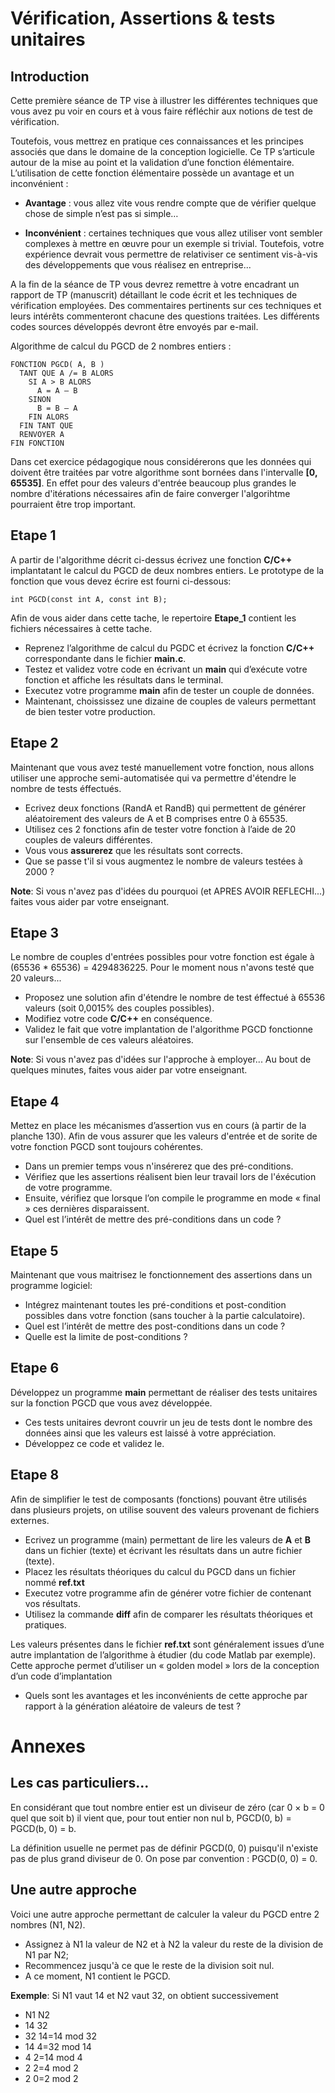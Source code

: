 # Vérification, Assertions & tests unitaires

## Introduction

Cette première séance de TP vise à illustrer les différentes techniques que vous avez pu voir en cours et à vous faire réfléchir aux notions de test de vérification.

Toutefois, vous mettrez en pratique ces connaissances et les principes associés que dans le domaine de la conception logicielle. Ce TP s’articule autour de la mise au point et la validation d’une fonction élémentaire. L’utilisation de cette fonction élémentaire possède un avantage et un inconvénient :

- **Avantage** : vous allez vite vous rendre compte que de vérifier quelque chose de simple n’est pas si simple…

- **Inconvénient** : certaines techniques que vous allez utiliser vont sembler complexes à mettre en œuvre pour un exemple si trivial. Toutefois, votre expérience devrait vous permettre de relativiser ce sentiment vis-à-vis des développements que vous réalisez en entreprise...

A la fin de la séance de TP vous devrez remettre à votre encadrant un rapport de TP (manuscrit) détaillant le code écrit et les techniques de vérification employées. Des commentaires pertinents sur ces techniques et leurs intérêts commenteront chacune des questions traitées. Les différents codes sources développés devront être envoyés par e-mail.

Algorithme de calcul du PGCD de 2 nombres entiers :

```
FONCTION PGCD( A, B )
  TANT QUE A /= B ALORS
    SI A > B ALORS
      A = A – B
    SINON
      B = B – A
    FIN ALORS
  FIN TANT QUE
  RENVOYER A
FIN FONCTION
```

Dans cet exercice pédagogique nous considérerons que les données qui doivent être traitées par votre algorithme sont bornées dans l'intervalle **[0, 65535]**. En effet pour des valeurs d'entrée beaucoup plus grandes le nombre d'itérations nécessaires afin de faire converger l'algorihtme pourraient être trop important.

## Etape 1

A partir de l'algorithme décrit ci-dessus écrivez une fonction **C/C++** implantatant le calcul du PGCD de deux nombres entiers. Le prototype de la fonction que vous devez écrire est fourni ci-dessous:

```
int PGCD(const int A, const int B);
```

Afin de vous aider dans cette tache, le repertoire **Etape_1** contient les fichiers nécessaires à cette tache.

- Reprenez l’algorithme de calcul du PGDC et écrivez la fonction **C/C++** correspondante dans le fichier **main.c**.
- Testez et validez votre code en écrivant un **main** qui d’exécute votre fonction et affiche les résultats dans le terminal.
- Executez votre programme **main** afin de tester un couple de données.
- Maintenant, choississez une dizaine de couples de valeurs permettant de bien tester votre production.

## Etape 2

Maintenant que vous avez testé manuellement votre fonction, nous allons utiliser une approche semi-automatisée qui va permettre d'étendre le nombre de tests éffectués.

- Ecrivez deux fonctions (RandA et RandB) qui permettent de générer aléatoirement des valeurs de A et B comprises entre 0 à 65535.
- Utilisez ces 2 fonctions afin de tester votre fonction à l’aide de 20 couples de valeurs différentes.
- Vous vous **assurerez** que les résultats sont corrects.
- Que se passe t'il si vous augmentez le nombre de valeurs testées à 2000 ?

**Note**: Si vous n'avez pas d'idées du pourquoi (et APRES AVOIR REFLECHI...) faites vous aider par votre enseignant.

## Etape 3

Le nombre de couples d'entrées possibles pour votre fonction est égale à (65536 * 65536) = 4294836225. Pour le moment nous n'avons testé que 20 valeurs...

- Proposez une solution afin d'étendre le nombre de test éffectué à 65536 valeurs (soit 0,0015% des couples possibles).
- Modifiez votre code **C/C++** en conséquence.
- Validez le fait que votre implantation de l'algorithme PGCD fonctionne sur l'ensemble de ces valeurs aléatoires.

**Note**: Si vous n'avez pas d'idées sur l'approche à employer... Au bout de quelques minutes, faites vous aider par votre enseignant.

## Etape 4

Mettez en place les mécanismes d’assertion vus en cours (à partir de la planche 130). Afin de vous assurer que les valeurs d'entrée et de sorite de votre fonction PGCD sont toujours cohérentes.

- Dans un premier temps vous n'insérerez que des pré-conditions.
- Vérifiez que les assertions réalisent bien leur travail lors de l'éxécution de votre programme.
- Ensuite, vérifiez que lorsque l’on compile le programme en mode « final » ces dernières disparaissent.
- Quel est l’intérêt de mettre des pré-conditions dans un code ?

## Etape 5

Maintenant que vous maitrisez le fonctionnement des assertions dans un programme logiciel:

- Intégrez maintenant toutes les pré-conditions et post-condition possibles dans votre fonction (sans toucher à la partie calculatoire).
- Quel est l’intérêt de mettre des post-conditions dans un code ?
- Quelle est la limite de post-conditions ?

## Etape 6

Développez un programme **main** permettant de réaliser des tests unitaires sur la fonction PGCD que vous avez développée.

- Ces tests unitaires devront couvrir un jeu de tests dont le nombre des données ainsi que les valeurs est laissé à votre appréciation.
- Développez ce code et validez le.

## Etape 8

Afin de simplifier le test de composants (fonctions) pouvant être utilisés dans plusieurs projets, on utilise souvent des valeurs provenant de fichiers externes.

- Ecrivez un programme (main) permettant de lire les valeurs de **A** et **B** dans un fichier (texte) et écrivant les résultats dans un autre fichier (texte).
- Placez les résultats théoriques du calcul du PGCD dans un fichier nommé **ref.txt** 
- Executez votre programme afin de générer votre fichier de contenant vos résultats.
- Utilisez la commande **diff** afin de comparer les résultats théoriques et pratiques.

Les valeurs présentes dans le fichier **ref.txt** sont généralement issues d’une autre implantation de l’algorithme à étudier (du code Matlab par exemple). Cette approche permet d’utiliser un « golden model » lors de la conception d’un code d’implantation

- Quels sont les avantages et les inconvénients de cette approche par rapport à la génération aléatoire de valeurs de test ?

# Annexes

## Les cas particuliers...

En considérant que tout nombre entier est un diviseur de zéro (car 0 × b = 0 quel que soit b) il vient que, pour tout entier non nul b, PGCD(0, b) = PGCD(b, 0) = b.

La définition usuelle ne permet pas de définir PGCD(0, 0) puisqu'il n'existe pas de plus grand diviseur de 0. On pose par convention : PGCD(0, 0) = 0.

## Une autre approche

Voici une autre approche permettant de calculer la valeur du PGCD entre 2 nombres (N1, N2).

- Assignez à N1 la valeur de N2 et à N2 la valeur du reste de la division de N1 par N2;
- Recommencez jusqu'à ce que le reste de la division soit nul. 
- A ce moment, N1 contient le PGCD.

**Exemple**: Si N1 vaut 14 et N2 vaut 32, on obtient successivement

- N1			N2
- 14			32
- 32			14=14 mod 32
- 14			4=32 mod 14
- 4			2=14 mod 4
- 2			2=4 mod 2
- 2			0=2 mod 2

